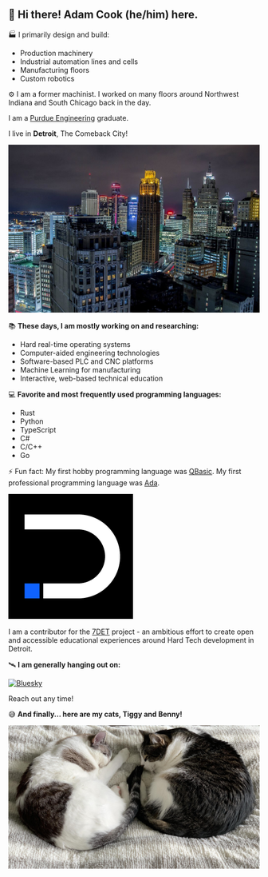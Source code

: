 ## :wave: Hi there! Adam Cook (he/him) here.

:factory: I primarily design and build:

* Production machinery
* Industrial automation lines and cells
* Manufacturing floors
* Custom robotics

:gear: I am a former machinist. I worked on many floors around Northwest Indiana and South Chicago back in the day.

I am a [Purdue Engineering](https://engineering.purdue.edu/Engr) graduate.

I live in **Detroit**, The Comeback City!

![A photo of Downtown Detroit taken at night with several prominent and historic buildings shown](https://github.com/motorcityadam/motorcityadam/blob/main/static/detroit.jpg) 

:books: **These days, I am mostly working on and researching:**

* Hard real-time operating systems
* Computer-aided engineering technologies
* Software-based PLC and CNC platforms
* Machine Learning for manufacturing
* Interactive, web-based technical education

:computer: **Favorite and most frequently used programming languages:**

* Rust
* Python
* TypeScript
* C#
* C/C++
* Go

:zap: Fun fact: My first hobby programming language was [QBasic](https://en.wikipedia.org/wiki/QBasic). My first professional programming language was [Ada](https://en.wikipedia.org/wiki/Ada_(programming_language)).

[![The 7DET logo](https://github.com/motorcityadam/motorcityadam/blob/main/static/7det-logo.png)](https://7det.org)

I am a contributor for the [7DET](https://7det.org) project - an ambitious effort to create open and accessible educational experiences around Hard Tech development in Detroit.

:artificial_satellite: **I am generally hanging out on:**

[![Bluesky](https://img.shields.io/badge/Bluesky-@motorcityadam.com-blue?style=flat-square)](https://bsky.app/profile/motorcityadam.com)

Reach out any time!

:sweat_smile: **And finally... here are my cats, Tiggy and Benny!**

![A photo of a white Siamese cat and a black tabby cat curled up and sleeping on a beige comforter](https://github.com/motorcityadam/motorcityadam/blob/main/static/cats.jpg) 
